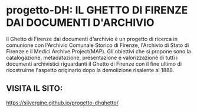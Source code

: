 # progetto-DH: IL GHETTO DI FIRENZE DAI DOCUMENTI D'ARCHIVIO
Il Ghetto di Firenze dai documenti d'archivio è un progetto di ricerca in comunione con l'Archivio Comunale Storico di Firenze, l'Archivio di Stato di Firenze e il Medici Archive Project(MAP). Gli obiettivi che si propone sono la catalogazione, metadatazione, presentazione e valorizzazione di tutti i documenti archivistici riguardanti il Ghetto di Firenze con il fine ultimo di ricostruirne l'aspetto originario dopo la demolizione risalente al 1888.
## VISITA IL SITO:
https://silvergine.github.io/progetto-dhghetto/
